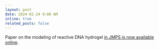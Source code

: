 ```yaml
---
layout: post
date: 2024-02-24 9:00 AM
inline: true
related_posts: false
---
```


Paper on the modeling of reactive DNA hydrogel [in JMPS is now available online](https://www.sciencedirect.com/science/article/pii/S0022509624000346).
